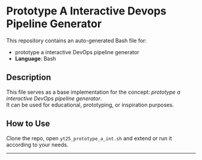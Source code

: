 # Prototype A Interactive Devops Pipeline Generator

This repository contains an auto-generated Bash file for:

- prototype a interactive DevOps pipeline generator
- **Language**: Bash

## Description

This file serves as a base implementation for the concept: *prototype a interactive DevOps pipeline generator*.  
It can be used for educational, prototyping, or inspiration purposes.

## How to Use

Clone the repo, open `yt25_prototype_a_int.sh` and extend or run it according to your needs.

---


